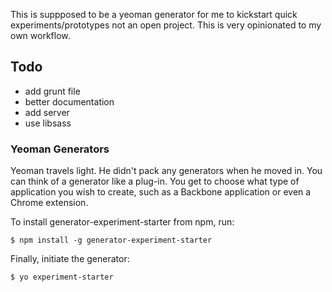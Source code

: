This is suppposed to be a yeoman generator for me to kickstart quick experiments/prototypes not an open project. This is very opinionated to my own workflow.

## Todo
* add grunt file
* better documentation
* add server
* use libsass



### Yeoman Generators

Yeoman travels light. He didn't pack any generators when he moved in. You can think of a generator like a plug-in. You get to choose what type of application you wish to create, such as a Backbone application or even a Chrome extension.

To install generator-experiment-starter from npm, run:

```
$ npm install -g generator-experiment-starter
```

Finally, initiate the generator:

```
$ yo experiment-starter
```
